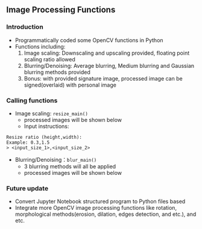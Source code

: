## Image Processing Functions

### Introduction

* Programmatically coded some OpenCV functions in Python
* Functions including:
   1. Image scaling: Downscaling and upscaling provided, floating point scaling ratio allowed
   2. Blurring/Denoising: Average blurring, Medium blurring and Gaussian blurring methods provided
   3. Bonus: with provided signature image, processed image can be signed(overlaid) with personal image

### Calling functions

* Image scaling: `resize_main()`
   * processed images will be shown below
   * Input instructions:
```
Resize ratio (height,width): 
Example: 0.3,1.5
> <input_size_1>,<input_size_2>
```

* Blurring/Denoising：`blur_main()`
   * 3 blurring methods will all be applied
   * processed images will be shown below
  
### Future update

* Convert Jupyter Notebook structured program to Python files based
* Integrate more OpenCV image processing functions like rotation, morphological methods(erosion, dilation, edges detection, and etc.), and etc.
